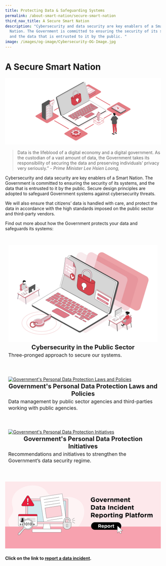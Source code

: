 ```yaml
---
title: Protecting Data & Safeguarding Systems
permalink: /about-smart-nation/secure-smart-nation
third_nav_title: A Secure Smart Nation
description: "Cybersecurity and data security are key enablers of a Smart
  Nation. The Government is committed to ensuring the security of its systems,
  and the data that is entrusted to it by the public. "
image: /images/og-image/Cybersecurity-OG-Image.jpg
---
```

# A Secure Smart Nation

![A Secure Smart Nation](/images/abt-smart-nation/A_Secure_Smart_Nation%20_1920px.jpeg)

> Data is the lifeblood of a digital economy and a digital government. As the custodian of a vast amount of data, the Government takes its responsibility of securing the data and preserving individuals’ privacy very seriously.”
*- Prime Minister Lee Hsien Loong,*

Cybersecurity and data security are key enablers of a Smart Nation. The Government is committed to ensuring the security of its systems, and the data that is entrusted to it by the public. Secure design principles are adopted to safeguard Government systems against cybersecurity threats. 

We will also ensure that citizens’ data is handled with care, and protect the data in accordance with the high standards imposed on the public sector and third-party vendors.

Find out more about how the Government protects your data and safeguards its systems:

<div class="row" style="padding: 20px 0px 0px 0px;">
	<div class="col" style="padding: 10px 10px 10px 10px;"><a href="/about-smart-nation/secure-smart-nation/cybersecurity-public-sector"><img src="/images/abt-smart-nation/Cybersecurity_in_the_Public_Sector_1000px.jpeg" alt="Cybersecurity in the Public Sector"></a>
		<span style="font-size:20px;"><center><b>Cybersecurity in the Public Sector</b></center></span>
		<span style="font-size:16px;">Three-pronged approach to secure our systems.
</span><br><br>
</div>&nbsp; &nbsp; &nbsp; &nbsp;

<div class="col" style="padding: 10px 10px 10px 10px;"><a href="/about-smart-nation/secure-smart-nation/personal-data-protection-laws-and-policies"><img src="/images/abt-smart-nation/Government’s_PDPLP_1000px.jpeg" alt="Government's Personal Data Protection Laws and Policies"></a><span style="font-size:20px;"><center><b>Government's Personal Data Protection Laws and Policies</b></center></span>
	<span style="font-size:16px;">Data management by public sector agencies and third-parties working with public agencies.</span><br><br>
</div>&nbsp; &nbsp; &nbsp; &nbsp;

<div class="col" style="padding: 10px 10px 10px 10px;">
<a href="/about-smart-nation/secure-smart-nation/personal-data-protection-initiatives"><img src="/images/abt-smart-nation/Government’s_PDPI_1000px.jpeg" alt="Government's Personal Data Protection Initiatives"></a>
	<span style="font-size:20px;"><center><b>Government's Personal Data Protection Initiatives</b></center></span>
	<span style="font-size:16px;">Recommendations and initiatives to strengthen the Government’s data security regime.</span><br><br>
	</div>&nbsp; &nbsp; &nbsp; &nbsp;

</div>

<a href="/about-smart-nation/secure-smart-nation/report-data-incident"><img src="/images/abt-smart-nation/report-data-incident.png" alt="Report Data Incident"></a>

#### Click on the link to [report a data incident](/about-smart-nation/secure-smart-nation/report-data-incident).
